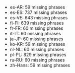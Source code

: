 - es-AR: 59 missing phrases
- es-ES: 737 missing phrases
- es-VE: 643 missing phrases
- fi-FI: 639 missing phrases
- fr-FR: 60 missing phrases
- it-IT: 60 missing phrases
- ja-JP: 60 missing phrases
- ko-KR: 59 missing phrases
- nl-NL: 60 missing phrases
- pl-PL: 829 missing phrases
- ru-RU: 60 missing phrases
- zh-Hans: 59 missing phrases
